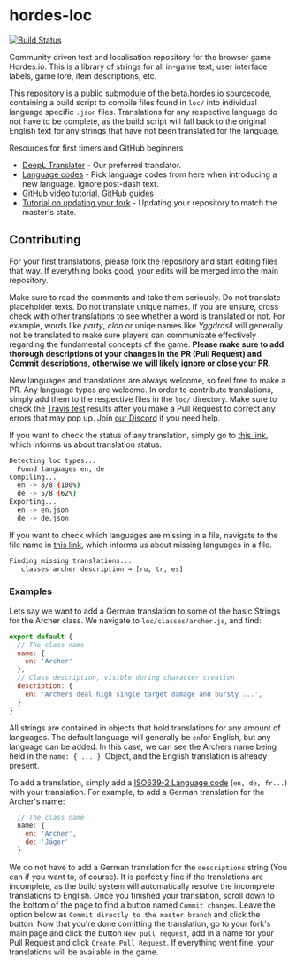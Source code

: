 # hordes-loc
[![Build Status](https://travis-ci.org/dekdevy/hordes-loc.svg?branch=master)](https://travis-ci.org/dekdevy/hordes-loc)

Community driven text and localisation repository for the browser game Hordes.io. This is a library of strings for all in-game text, user interface labels, game lore, item descriptions, etc.  

This repository is a public submodule of the [beta.hordes.io](https://beta.hordes.io) sourcecode, containing a build script to compile files found in `loc/` into individual language specific `.json` files. Translations for any respective language do not have to be complete, as the build script will fall  back to the original English text for any strings that have not been translated for the language.

Resources for first timers and GitHub beginners
* [DeepL Translator](https://www.deepl.com/en/translator) - Our preferred translator.
* [Language codes](http://www.lingoes.net/en/translator/langcode.htm) - Pick language codes from here when introducing a new language. Ignore post-dash text.
* [GitHub video tutorial](https://www.youtube.com/watch?v=0fKg7e37bQE), [GitHub guides](https://guides.github.com/)
* [Tutorial on updating your fork](https://github.com/KirstieJane/STEMMRoleModels/wiki/Syncing-your-fork-to-the-original-repository-via-the-browser) - Updating your repository to match the master's state.

## Contributing

For your first translations, please fork the repository and start editing files that way. If everything looks good, your edits will be merged into the main repository. 

Make sure to read the comments and take them seriously. Do not translate placeholder texts. Do not translate unique names. If you are unsure, cross check with other translations to see whether a word is translated or not. For example, words like *party*, *clan* or uniqe names like *Yggdrasil* will generally not be translated to make sure players can communicate effectively regarding the fundamental concepts of the game.
**Please make sure to add thorough descriptions of your changes in the PR (Pull Request) and Commit descriptions, otherwise we will likely ignore or close your PR.**

New languages and translations are always welcome, so feel free to make a PR. Any language types are welcome.
In order to contribute translations, simply add them to the respective files in the `loc/` directory.
Make sure to check the [Travis test](https://travis-ci.org/dekdevy/hordes-loc) results after you make a Pull Request to correct any errors that may pop up. Join [our Discord](https://discord.gg/E45UzeY) if you need help.

If you want to check the status of any translation, simply go to [this link](https://travis-ci.org/dekdevy/hordes-loc), which informs us about translation status.
```bash
Detecting loc types...
  Found languages en, de
Compiling...
  en -> 8/8 (100%)
  de -> 5/8 (62%)
Exporting...
  en -> en.json
  de -> de.json
```
If you want to check which languages are missing in a file, navigate to the file name in [this link](https://travis-ci.org/dekdevy/hordes-loc), which informs us about missing languages in a file.
```bash
Finding missing translations...
   classes archer description → [ru, tr, es]
```
### Examples
Lets say we want to add a German translation to some of the basic Strings for the Archer class. We navigate to `loc/classes/archer.js`, and find: 

```js
export default {
  // The class name
  name: {
    en: 'Archer'
  },
  // Class description, visible during character creation
  description: {
    en: 'Archers deal high single target damage and bursty ...',
  }
}
```
All strings are contained in objects that hold translations for any amount of languages. The default language will generally be `en`for English, but any language can be added. In this case, we can see the Archers name being held in the `name: { ... } `Object, and the English translation is already present.

To add a translation, simply add a [ISO639-2 Language code](http://www.lingoes.net/en/translator/langcode.htm) (``en, de, fr...``) with your translation. For example, to add a German translation for the Archer's name:
```js
  // The class name
  name: {
    en: 'Archer',
    de: 'Jäger'
  }
  ```
We do not have to add a German translation for the `descriptions` string (You can if you want to, of course). It is perfectly fine if the translations are incomplete, as the build system will automatically resolve the incomplete translations to English.
Once you finished your translation, scroll down to the bottom of the page to find a button named `Commit changes`. Leave the option below as `Commit directly to the master branch` and click the button.
Now that you're done comitting the translation, go to your fork's main page and click the button `New pull request`, add in a name for your Pull Request and click `Create Pull Request`.
If everything went fine, your translations will be available in the game.

